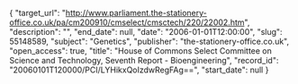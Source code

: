 {
  "target_url": "http://www.parliament.the-stationery-office.co.uk/pa/cm200910/cmselect/cmsctech/220/22002.htm", 
  "description": "", 
  "end_date": null, 
  "date": "2006-01-01T12:00:00", 
  "slug": 55148589, 
  "subject": "Genetics", 
  "publisher": "the-stationery-office.co.uk", 
  "open_access": true, 
  "title": "House of Commons Select Committee on Science and Technology, Seventh Report -  Bioengineering", 
  "record_id": "20060101T120000/PCI/LYHikxQoIzdwRegFAg==", 
  "start_date": null
}

